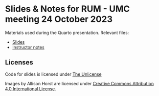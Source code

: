 # Slides & Notes for RUM - UMC meeting 24 October 2023

Materials used during the Quarto presentation. Relevant files: 

- [Slides](https://alwil.github.io/quarto-intro/05_quarto.html)
- [Instructor notes](https://alwil.github.io/quarto-intro/instructor-notes.html)

## Licenses

Code for slides is licensed under [The Unlicense](LICENSE)

Images by Allison Horst are licensed under [Creative Commons Attribution 4.0 International License](https://creativecommons.org/licenses/by/4.0/legalcode.en).
